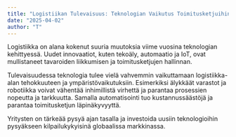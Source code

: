 ```yaml
---
title: "Logistiikan Tulevaisuus: Teknologian Vaikutus Toimitusketjuihin Suomen kuljetusalalla"
date: "2025-04-02"
author: "T"
---
```


Logistiikka on alana kokenut suuria muutoksia viime vuosina teknologian kehittyessä. Uudet innovaatiot, kuten tekoäly, automaatio ja IoT, ovat mullistaneet tavaroiden liikkumisen ja toimitusketjujen hallinnan.

Tulevaisuudessa teknologia tulee vielä vahvemmin vaikuttamaan logistiikka-alan tehokkuuteen ja ympäristövaikutuksiin. Esimerkiksi älykkäät varastot ja robotiikka voivat vähentää inhimillistä virhettä ja parantaa prosessien nopeutta ja tarkkuutta. Samalla automatisointi tuo kustannussäästöjä ja parantaa toimitusketjun läpinäkyvyyttä.

Yritysten on tärkeää pysyä ajan tasalla ja investoida uusiin teknologioihin pysyäkseen kilpailukykyisinä globaalissa markkinassa.